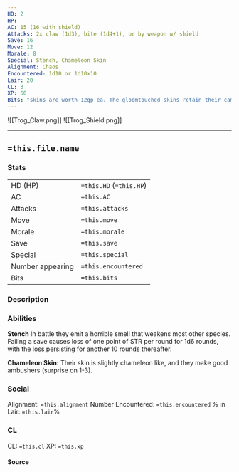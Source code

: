 ```yaml
---
HD: 2
HP: 
AC: 15 (16 with shield)
Attacks: 2x claw (1d3), bite (1d4+1), or by weapon w/ shield
Save: 16
Move: 12
Morale: 8
Special: Stench, Chameleon Skin
Alignment: Chaos
Encountered: 1d10 or 1d10x10
Lair: 20
CL: 3
XP: 60
Bits: "skins are worth 12gp ea. The gloomtouched skins retain their camo properties, and provide +1 surprise if made into armor"
---
```

![[Trog_Claw.png]]
![[Trog_Shield.png]]
___

## `=this.file.name`

### Stats

|                  |                         |
| ---------------- | ----------------------- |
| HD (HP)          | `=this.HD` (`=this.HP`) |
| AC               | `=this.AC`              |
| Attacks          | `=this.attacks`         |
| Move             | `=this.move`            |
| Morale           | `=this.morale`          |
| Save             | `=this.save`            |
| Special          | `=this.special`         |
| Number appearing | `=this.encountered`     |
| Bits             | `=this.bits`            | 


### Description

### Abilities
**Stench** In battle they emit a horrible smell that weakens most other species. Failing a save causes loss of one point of STR per round for 1d6 rounds, with the loss persisting for another 10 rounds thereafter.

**Chameleon Skin:** Their skin is slightly chameleon like, and they make good ambushers (surprise on 1-3).


### Social
Alignment: `=this.alignment`
Number Encountered:  `=this.encountered`
% in Lair: `=this.lair`%

### CL
CL: `=this.cl`
XP: `=this.xp`

#### Source







